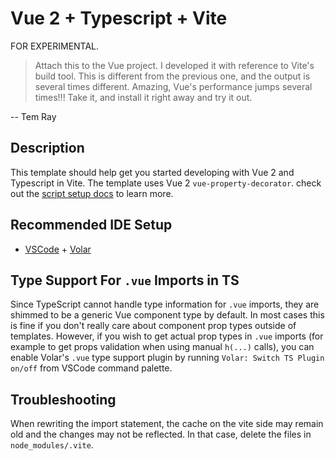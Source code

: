 # Vue 2 + Typescript + Vite

FOR EXPERIMENTAL.

> Attach this to the Vue project. I developed it with reference to Vite's build tool.
> This is different from the previous one, and the output is several times different. Amazing, Vue's performance jumps several times!!! Take it, and install it right away and try it out.

-- Tem Ray

## Description

This template should help get you started developing with Vue 2 and Typescript in Vite.
The template uses Vue 2 `vue-property-decorator`. check out the [script setup docs](https://github.com/kaorun343/vue-property-decorator#readme) to learn more.

## Recommended IDE Setup

- [VSCode](https://code.visualstudio.com/) + [Volar](https://marketplace.visualstudio.com/items?itemName=johnsoncodehk.volar)

## Type Support For `.vue` Imports in TS

Since TypeScript cannot handle type information for `.vue` imports, they are shimmed to be a generic Vue component type by default. In most cases this is fine if you don't really care about component prop types outside of templates. However, if you wish to get actual prop types in `.vue` imports (for example to get props validation when using manual `h(...)` calls), you can enable Volar's `.vue` type support plugin by running `Volar: Switch TS Plugin on/off` from VSCode command palette.

## Troubleshooting

When rewriting the import statement, the cache on the vite side may remain old and the changes may not be reflected. In that case, delete the files in `node_modules/.vite`.
